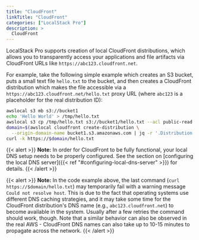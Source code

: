```yaml
---
title: "CloudFront"
linkTitle: "CloudFront"
categories: ["LocalStack Pro"]
description: >
  CloudFront
---
```


LocalStack Pro supports creation of local CloudFront distributions, which allows you to transparently access your applications and file artifacts via CloudFront URLs like `https://abc123.cloudfront.net`.

For example, take the following simple example which creates an S3 bucket, puts a small text file `hello.txt` to the bucket, and then creates a CloudFront distribution which makes the file accessible via a `https://abc123.cloudfront.net/hello.txt` proxy URL (where `abc123` is a placeholder for the real distribution ID):
```bash
awslocal s3 mb s3://bucket1
echo 'Hello World' > /tmp/hello.txt
awslocal s3 cp /tmp/hello.txt s3://bucket1/hello.txt --acl public-read
domain=$(awslocal cloudfront create-distribution \
  --origin-domain-name bucket1.s3.amazonaws.com | jq -r '.Distribution.DomainName')
curl -k https://$domain/hello.txt
```

{{< alert >}}
**Note:** In order for CloudFront to be fully functional, your local DNS setup needs to be properly configured. See the section on [configuring the local DNS server]({{< ref "#configuring-local-dns-server" >}}) for details.
{{< /alert >}}

{{< alert >}}
**Note:** In the code example above, the last command (`curl https://$domain/hello.txt`) may temporarily fail with a warning message `Could not resolve host`. This is due to the fact that operating systems use different DNS caching strategies, and it may take some time for the CloudFront distribution's DNS name (e.g., `abc123.cloudfront.net`) to become available in the system. Usually after a few retries the command should work, though. Note that a similar behavior can also be observed in the real AWS - CloudFront DNS names can also take up to 10-15 minutes to propagate across the network.
{{< /alert >}}
